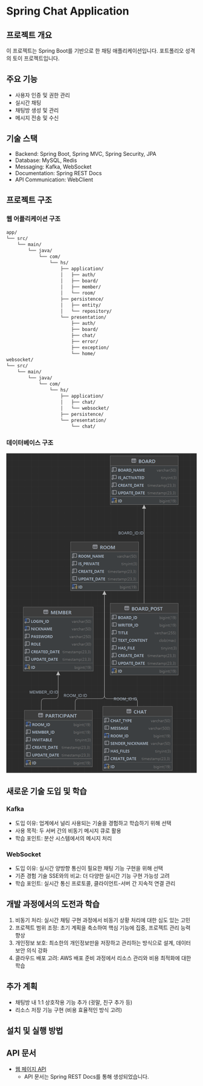 # Spring Chat Application
## 프로젝트 개요
이 프로젝트는 Spring Boot를 기반으로 한 채팅 애플리케이션입니다. 
포트폴리오 성격의 토이 프로젝트입니다.

## 주요 기능
- 사용자 인증 및 권한 관리
- 실시간 채팅
- 채팅방 생성 및 관리
- 메시지 전송 및 수신

## 기술 스택
- Backend: Spring Boot, Spring MVC, Spring Security, JPA
- Database: MySQL, Redis
- Messaging: Kafka, WebSocket
- Documentation: Spring REST Docs
- API Communication: WebClient

## 프로젝트 구조

### 웹 어플리케이션 구조
```
app/
└── src/
    └── main/
        └── java/
            └── com/
                └── hs/
                    ├── application/
                    │   ├── auth/
                    │   ├── board/
                    │   ├── member/
                    │   └── room/
                    ├── persistence/
                    │   ├── entity/
                    │   └── repository/
                    └── presentation/
                        ├── auth/
                        ├── board/
                        ├── chat/
                        ├── error/
                        ├── exception/
                        └── home/
websocket/
└── src/
    └── main/
        └── java/
            └── com/
                └── hs/
                    ├── application/
                    │   ├── chat/
                    │   └── websocket/
                    ├── persistence/
                    └── presentation/
                        └── chat/
```

### 데이터베이스 구조
![다이어그램](diagram.png)

## 새로운 기술 도입 및 학습

### Kafka
- 도입 이유: 업계에서 널리 사용되는 기술을 경험하고 학습하기 위해 선택
- 사용 목적: 두 서버 간의 비동기 메시지 큐로 활용
- 학습 포인트: 분산 시스템에서의 메시지 처리

### WebSocket
- 도입 이유: 실시간 양방향 통신이 필요한 채팅 기능 구현을 위해 선택
- 기존 경험 기술 SSE와의 비교: 더 다양한 실시간 기능 구현 가능성 고려
- 학습 포인트: 실시간 통신 프로토콜, 클라이언트-서버 간 지속적 연결 관리

## 개발 과정에서의 도전과 학습

1. 비동기 처리: 실시간 채팅 구현 과정에서 비동기 상황 처리에 대한 심도 있는 고민
2. 프로젝트 범위 조정: 초기 계획을 축소하여 핵심 기능에 집중, 프로젝트 관리 능력 향상
3. 개인정보 보호: 최소한의 개인정보만을 저장하고 관리하는 방식으로 설계, 데이터 보안 의식 강화
4. 클라우드 배포 고려: AWS 배포 준비 과정에서 리소스 관리와 비용 최적화에 대한 학습

## 추가 계획
- 채팅방 내 1:1 상호작용 기능 추가 (귓말, 친구 추가 등)
- 리소스 저장 기능 구현 (비용 효율적인 방식 고려)

## 설치 및 실행 방법


## API 문서
- [웹 페이지 API](https://hamalade.github.io/spring_chat/)
  - API 문서는 Spring REST Docs를 통해 생성되었습니다.
